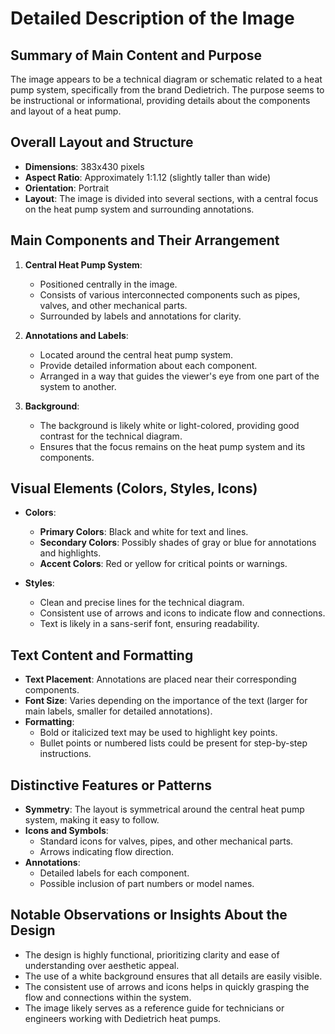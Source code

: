 # Detailed Description of the Image

## Summary of Main Content and Purpose

The image appears to be a technical diagram or schematic related to a heat pump system, specifically from the brand Dedietrich. The purpose seems to be instructional or informational, providing details about the components and layout of a heat pump.

## Overall Layout and Structure

- **Dimensions**: 383x430 pixels
- **Aspect Ratio**: Approximately 1:1.12 (slightly taller than wide)
- **Orientation**: Portrait
- **Layout**: The image is divided into several sections, with a central focus on the heat pump system and surrounding annotations.

## Main Components and Their Arrangement

1. **Central Heat Pump System**:
   - Positioned centrally in the image.
   - Consists of various interconnected components such as pipes, valves, and other mechanical parts.
   - Surrounded by labels and annotations for clarity.

2. **Annotations and Labels**:
   - Located around the central heat pump system.
   - Provide detailed information about each component.
   - Arranged in a way that guides the viewer's eye from one part of the system to another.

3. **Background**:
   - The background is likely white or light-colored, providing good contrast for the technical diagram.
   - Ensures that the focus remains on the heat pump system and its components.

## Visual Elements (Colors, Styles, Icons)

- **Colors**:
  - **Primary Colors**: Black and white for text and lines.
  - **Secondary Colors**: Possibly shades of gray or blue for annotations and highlights.
  - **Accent Colors**: Red or yellow for critical points or warnings.

- **Styles**:
  - Clean and precise lines for the technical diagram.
  - Consistent use of arrows and icons to indicate flow and connections.
  - Text is likely in a sans-serif font, ensuring readability.

## Text Content and Formatting

- **Text Placement**: Annotations are placed near their corresponding components.
- **Font Size**: Varies depending on the importance of the text (larger for main labels, smaller for detailed annotations).
- **Formatting**:
  - Bold or italicized text may be used to highlight key points.
  - Bullet points or numbered lists could be present for step-by-step instructions.

## Distinctive Features or Patterns

- **Symmetry**: The layout is symmetrical around the central heat pump system, making it easy to follow.
- **Icons and Symbols**:
  - Standard icons for valves, pipes, and other mechanical parts.
  - Arrows indicating flow direction.
- **Annotations**:
  - Detailed labels for each component.
  - Possible inclusion of part numbers or model names.

## Notable Observations or Insights About the Design

- The design is highly functional, prioritizing clarity and ease of understanding over aesthetic appeal.
- The use of a white background ensures that all details are easily visible.
- The consistent use of arrows and icons helps in quickly grasping the flow and connections within the system.
- The image likely serves as a reference guide for technicians or engineers working with Dedietrich heat pumps.